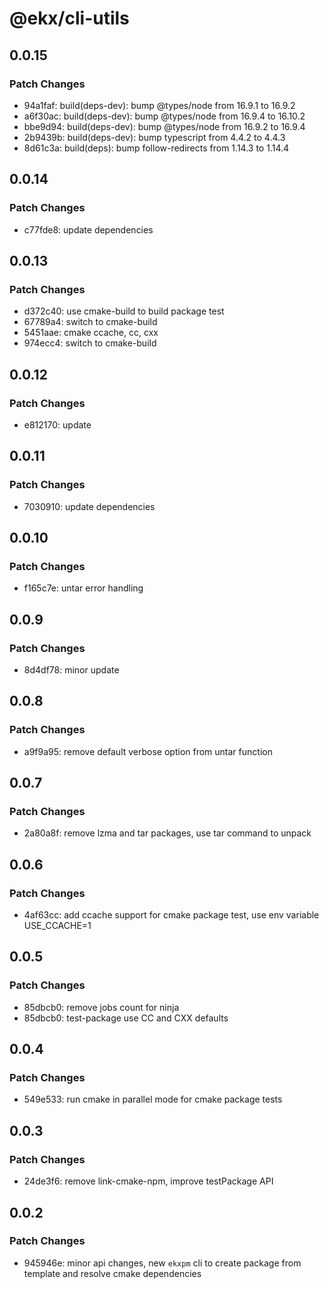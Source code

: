 # @ekx/cli-utils

## 0.0.15

### Patch Changes

- 94a1faf: build(deps-dev): bump @types/node from 16.9.1 to 16.9.2
- a6f30ac: build(deps-dev): bump @types/node from 16.9.4 to 16.10.2
- bbe9d94: build(deps-dev): bump @types/node from 16.9.2 to 16.9.4
- 2b9439b: build(deps-dev): bump typescript from 4.4.2 to 4.4.3
- 8d61c3a: build(deps): bump follow-redirects from 1.14.3 to 1.14.4

## 0.0.14

### Patch Changes

- c77fde8: update dependencies

## 0.0.13

### Patch Changes

- d372c40: use cmake-build to build package test
- 67789a4: switch to cmake-build
- 5451aae: cmake ccache, cc, cxx
- 974ecc4: switch to cmake-build

## 0.0.12

### Patch Changes

- e812170: update

## 0.0.11

### Patch Changes

- 7030910: update dependencies

## 0.0.10

### Patch Changes

- f165c7e: untar error handling

## 0.0.9

### Patch Changes

- 8d4df78: minor update

## 0.0.8

### Patch Changes

- a9f9a95: remove default verbose option from untar function

## 0.0.7

### Patch Changes

- 2a80a8f: remove lzma and tar packages, use tar command to unpack

## 0.0.6

### Patch Changes

- 4af63cc: add ccache support for cmake package test, use env variable USE_CCACHE=1

## 0.0.5

### Patch Changes

- 85dbcb0: remove jobs count for ninja
- 85dbcb0: test-package use CC and CXX defaults

## 0.0.4

### Patch Changes

- 549e533: run cmake in parallel mode for cmake package tests

## 0.0.3

### Patch Changes

- 24de3f6: remove link-cmake-npm, improve testPackage API

## 0.0.2

### Patch Changes

- 945946e: minor api changes, new `ekxpm` cli to create package from template and resolve cmake dependencies
